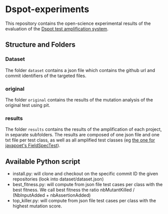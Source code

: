 # Dspot-experiments

This repository contains the open-science experimental results of the evaluation of the [Dspot test amplification system](http://github.com/STAMP-project/dspot).

## Structure and Folders

### Dataset

The folder `dataset` contains a json file which contains the github url and commit identifiers of the targeted files.

### original 

The folder `original` contains the results of the mutation analysis of the original test using pit.

### results

The folder `results` contains the results of the amplification of each project, in separate subfolders. The results are composed of one json file and one txt file per test class, as well as all amplified test classes (eg [the one for javapoet's FieldSpecTest](https://github.com/STAMP-project/dspot-experiments/blob/master/results/october-2017/javapoet/com/squareup/javapoet/AmplFieldSpecTest.java)).
 

## Available Python script
 
* install.py: will clone and checkout on the specific commit ID the given repositories (look into dataset/dataset.json)
* best_fitness.py: will compute from json file test cases per class with the best fitness. We call best fitness the ratio nbMutantKilled / (NbInputAdded + nbAssertionAdded)
* top_killer.py: will compute from json file test cases per class with the highest mutation score.
